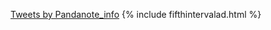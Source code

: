 <a class="twitter-timeline" data-width="100%" data-height="600" href="https://twitter.com/Pandanote_info?ref_src=twsrc%5Etfw">Tweets by Pandanote_info</a> <script async src="https://platform.twitter.com/widgets.js" charset="utf-8"></script>
{% include fifthintervalad.html %}
